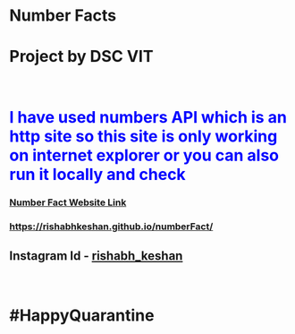 # Number Facts

<h1>Project by DSC VIT</h1>
</br>
<h1 style="font-size 20px;color:blue;">I have used numbers API which is an http site so this site is only working on internet explorer or you can also run it locally and check</h1>
<h3><a href="https://rishabhkeshan.github.io/numberFact/">Number Fact Website Link</a></h3>
<h3><a href="https://rishabhkeshan.github.io/numberFact/">https://rishabhkeshan.github.io/numberFact/</a></h3>
<strong><h2> <p>Instagram Id - <a href="https://www.instagram.com/rishabh_keshan/">rishabh_keshan</a></h2></strong>
  </br>
  
  # #HappyQuarantine
  
